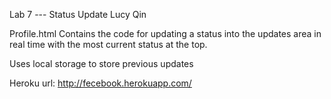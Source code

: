 Lab 7 --- Status Update
Lucy Qin


Profile.html
Contains the code for updating a status into the updates area in real time with the most current status at the top.

Uses local storage to store previous updates



Heroku url: 
http://fecebook.herokuapp.com/
